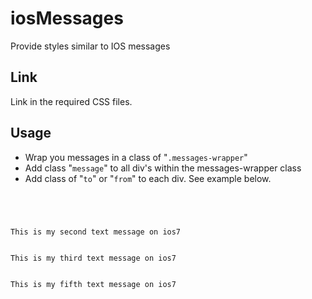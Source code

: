# iosMessages
Provide styles similar to IOS messages

<h2>Link</h2>

<p> Link in the required CSS files. </p>

<h2>Usage</h2>

<ul>
	<li>Wrap you messages in a class of "<code>.messages-wrapper</code>"</li>
	<li>Add class "<code>message</code>" to all div's within the messages-wrapper class </li>
	<li>Add class of "<code>to</code>" or "<code>from</code>" to each div.  See example below.</li>
</ul>

<code>
	<div class="messages-wrapper">
        <div class="message from">This is my second text message on ios7</div>
        <div class="message from">This is my third text message on ios7</div>
        <div class="message to">This is my fifth text message on ios7</div>
    </div>
</code>